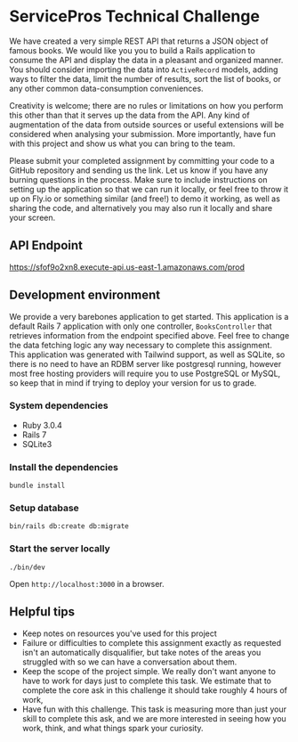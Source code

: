 # ServicePros Technical Challenge

We have created a very simple REST API that returns a JSON object of famous books. We would like you you to build a Rails application to consume the API and display the data in a pleasant and organized manner. You should consider importing the data into `ActiveRecord` models, adding ways to filter the data, limit the number of results, sort the list of books, or any other common data-consumption conveniences.

Creativity is welcome; there are no rules or limitations on how you perform this other than that it serves up the data from the API. Any kind of augmentation of the data from outside sources or useful extensions will be considered when analysing your submission. More importantly, have fun with this project and show us what you can bring to the team.

Please submit your completed assignment by committing your code to a GitHub repository and sending us the link. Let us know if you have any burning questions in the process. Make sure to include instructions on setting up the application so that we can run it locally, or feel free to throw it up on Fly.io or something similar (and free!) to demo it working, as well as sharing the code, and alternatively you may also run it locally and share your screen.

## API Endpoint
https://sfof9o2xn8.execute-api.us-east-1.amazonaws.com/prod

## Development environment

We provide a very barebones application to get started. This application is a default Rails 7 application with only one controller, `BooksController` that retrieves information from the endpoint specified above. Feel free to change the data fetching logic any way necessary to complete this assignment. This application was generated with Tailwind support, as well as SQLite, so there is no need to have an RDBM server like postgresql running, however most free hosting providers will require you to use PostgreSQL or MySQL, so keep that in mind if trying to deploy your version for us to grade.

### System dependencies
- Ruby 3.0.4
- Rails 7
- SQLite3


### Install the dependencies

```shell
bundle install
```


### Setup database

```shell
bin/rails db:create db:migrate
```


### Start the server locally

```shell
./bin/dev
```

Open `http://localhost:3000` in a browser.

## Helpful tips

* Keep notes on resources you've used for this project
* Failure or difficulties to complete this assignment exactly as requested isn't an automatically disqualifier, but take notes of the areas you struggled with so we can have a conversation about them.
* Keep the scope of the project simple. We really don't want anyone to have to work for days just to complete this task. We estimate that to complete the core ask in this challenge it should take roughly 4 hours of work,
* Have fun with this challenge. This task is measuring more than just your skill to complete this ask, and we are more interested in seeing how you work, think, and what things spark your curiosity.
